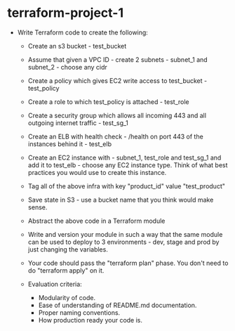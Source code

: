 # terraform-project-1

 - Write Terraform code to create the following:

     - Create an s3 bucket - test_bucket
     - Assume that given a VPC ID - create 2 subnets - subnet_1 and subnet_2 - choose any cidr
     - Create a policy which gives EC2 write access to test_bucket - test_policy
     - Create a role to which test_policy is attached - test_role
     - Create a security group which allows all incoming 443 and all outgoing internet traffic - test_sg_1
     - Create an ELB with health check - /health on port 443 of the instances behind it - test_elb
     - Create an EC2 instance with - subnet_1, test_role and test_sg_1 and add it to test_elb - choose any EC2 instance type. Think of what best practices you would use to create this instance.
     - Tag all of the above infra with key "product_id" value "test_product"
     - Save state in S3 - use a bucket name that you think would make sense.

   - Abstract the above code in a Terraform module

   - Write and version your module in such a way that the same module can be used to deploy to 3 environments - dev, stage and prod by just changing the variables.

   - Your code should pass the "terraform plan" phase. You don't need to do "terraform apply" on it.

   - Evaluation criteria:

     - Modularity of code.
     - Ease of understanding of README.md documentation.
     - Proper naming conventions.
     - How production ready your code is.
